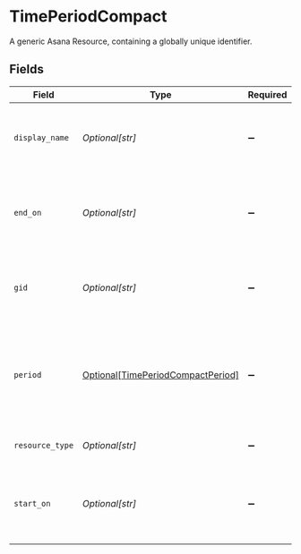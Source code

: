 # TimePeriodCompact

A generic Asana Resource, containing a globally unique identifier.


## Fields

| Field                                                                                                       | Type                                                                                                        | Required                                                                                                    | Description                                                                                                 | Example                                                                                                     |
| ----------------------------------------------------------------------------------------------------------- | ----------------------------------------------------------------------------------------------------------- | ----------------------------------------------------------------------------------------------------------- | ----------------------------------------------------------------------------------------------------------- | ----------------------------------------------------------------------------------------------------------- |
| `display_name`                                                                                              | *Optional[str]*                                                                                             | :heavy_minus_sign:                                                                                          | A string representing the cadence code and the fiscal year.                                                 | Q1 FY22                                                                                                     |
| `end_on`                                                                                                    | *Optional[str]*                                                                                             | :heavy_minus_sign:                                                                                          | The localized end date of the time period in `YYYY-MM-DD` format.                                           | 2019-09-14                                                                                                  |
| `gid`                                                                                                       | *Optional[str]*                                                                                             | :heavy_minus_sign:                                                                                          | Globally unique identifier of the resource, as a string.                                                    | 12345                                                                                                       |
| `period`                                                                                                    | [Optional[TimePeriodCompactPeriod]](../../models/shared/timeperiodcompactperiod.md)                         | :heavy_minus_sign:                                                                                          | The cadence and index of the time period. The value is one of: `FY`, `H1`, `H2`, `Q1`, `Q2`, `Q3`, or `Q4`. | Q1                                                                                                          |
| `resource_type`                                                                                             | *Optional[str]*                                                                                             | :heavy_minus_sign:                                                                                          | The base type of this resource.                                                                             | task                                                                                                        |
| `start_on`                                                                                                  | *Optional[str]*                                                                                             | :heavy_minus_sign:                                                                                          | The localized start date of the time period in `YYYY-MM-DD` format.                                         | 2019-09-13                                                                                                  |